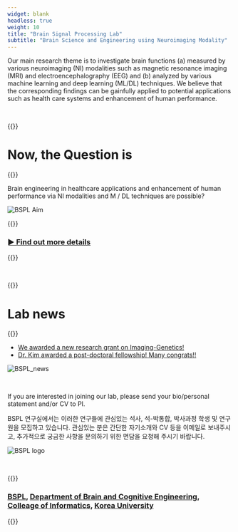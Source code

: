 ```yaml
---
widget: blank
headless: true
weight: 10
title: "Brain Signal Processing Lab"
subtitle: "Brain Science and Engineering using Neuroimaging Modality"
---
```


Our main research theme is to investigate brain functions (a) measured by various neuroimaging (NI) modalities such as magnetic resonance imaging (MRI) and electroencephalography (EEG) and (b) analyzed by various machine learning and deep learning (ML/DL) techniques. We believe that the corresponding findings can be gainfully applied to potential applications such as health care systems and enhancement of human performance.

<br />

{{<format text-center crimson>}}
# Now, the Question is 
{{</format>}}

Brain engineering in healthcare applications and enhancement of human performance via NI modalities and M / DL techniques are possible?

![BSPL Aim](//bspl.korea.ac.kr/bspl_aims_16feb19.png#center50)

{{<format crimson text-right no-link-color>}}
### [► Find out more details](/aims)
{{</format>}}

<br />

{{<format crimson text-center>}}
# Lab news
{{</format>}}

- [We awarded a new research grant on Imaging-Genetics!](/news/2021_06_24_ig_grant/)
- [Dr. Kim awarded a post-doctoral fellowship! Many congrats!!](/news/2021_06_24_post_doctoral_fellowship/)

![BSPL_news](//bspl.korea.ac.kr/image/bspl/main.png#center75)

<br />

If you are interested in joining our lab, please send your bio/personal statement and/or CV to PI.

BSPL 연구실에서는 이러한 연구들에 관심있는 석사, 석-박통합, 박사과정 학생 및 연구원을 모집하고 있습니다. 관심있는 분은 간단한 자기소개와 CV 등을 이메일로 보내주시고, 추가적으로 궁금한 사항을 문의하기 위한 면담을 요청해 주시기 바랍니다.

![BSPL logo](//bspl.korea.ac.kr/logo_bspl_ku_funders_19dec05.png#center25) 

<br />

{{<format text-center no-link-color>}}
### [BSPL](//bspl.korea.ac.kr), [Department of Brain and Cognitive Engineering](//brain.korea.ac.kr/), [Colleage of Informatics](//info.korea.ac.kr/), [Korea University](//www.korea.ac.kr/)
{{</format>}}
